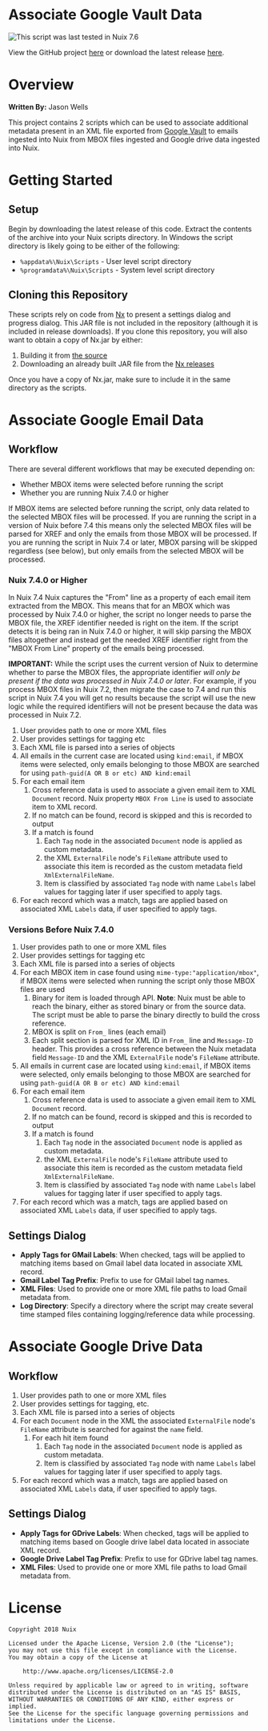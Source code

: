 

Associate Google Vault Data
===========================

![This script was last tested in Nuix 7.6](https://img.shields.io/badge/Script%20Tested%20in%20Nuix-7.6-green.svg)

View the GitHub project [here](https://github.com/Nuix/Associate-Google-Vault-Data) or download the latest release [here](https://github.com/Nuix/Associate-Google-Vault-Data/releases).

# Overview

**Written By:** Jason Wells

This project contains 2 scripts which can be used to associate additional metadata present in an XML file exported from [Google Vault](https://support.google.com/vault/answer/6099459?hl=en) to emails ingested into Nuix from MBOX files ingested and Google drive data ingested into Nuix.

# Getting Started

## Setup

Begin by downloading the latest release of this code.  Extract the contents of the archive into your Nuix scripts directory.  In Windows the script directory is likely going to be either of the following:

- `%appdata%\Nuix\Scripts` - User level script directory
- `%programdata%\Nuix\Scripts` - System level script directory

## Cloning this Repository

These scripts rely on code from [Nx](https://github.com/Nuix/Nx) to present a settings dialog and progress dialog.  This JAR file is not included in the repository (although it is included in release downloads).  If you clone this repository, you will also want to obtain a copy of Nx.jar by either:
1. Building it from [the source](https://github.com/Nuix/Nx)
1. Downloading an already built JAR file from the [Nx releases](https://github.com/Nuix/Nx/releases)

Once you have a copy of Nx.jar, make sure to include it in the same directory as the scripts.

# Associate Google Email Data
## Workflow

There are several different workflows that may be executed depending on:
- Whether MBOX items were selected before running the script
- Whether you are running Nuix 7.4.0 or higher

If MBOX items are selected before running the script, only data related to the selected MBOX files will be processed.  If you are running the script in a version of Nuix before 7.4 this means only the selected MBOX files will be parsed for XREF and only the emails from those MBOX will be processed.  If you are running the script in Nuix 7.4 or later, MBOX parsing will be skipped regardless (see below), but only emails from the selected MBOX will be processed.

### Nuix 7.4.0 or Higher

In Nuix 7.4 Nuix captures the "From" line as a property of each email item extracted from the MBOX.  This means that for an MBOX which was processed by Nuix 7.4.0 or higher, the script no longer needs to parse the MBOX file, the XREF identifier needed is right on the item.  If the script detects it is being ran in Nuix 7.4.0 or higher, it will skip parsing the MBOX files altogether and instead get the needed XREF identifier right from the "MBOX From Line" property of the emails being processed.

**IMPORTANT:** While the script uses the current version of Nuix to determine whether to parse the MBOX files, the appropriate identifier *will only be present if the data was processed in Nuix 7.4.0 or later*.  For example, if you process MBOX files in Nuix 7.2, then migrate the case to 7.4 and run this script in Nuix 7.4 you will get no results because the script will use the new logic while the required identifiers will not be present because the data was processed in Nuix 7.2.

1. User provides path to one or more XML files
1. User provides settings for tagging etc
1. Each XML file is parsed into a series of objects
1. All emails in the current case are located using `kind:email`, if MBOX items were selected, only emails belonging to those MBOX are searched for using `path-guid(A OR B or etc) AND kind:email`
1. For each email item
	1. Cross reference data is used to associate a given email item to XML `Document` record.  Nuix property `MBOX From Line` is used to associate item to XML record.
	1. If no match can be found, record is skipped and this is recorded to output
	1. If a match is found
		1. Each `Tag` node in the associated `Document` node is applied as custom metadata.
		1. the XML `ExternalFile` node's `FileName` attribute used to associate this item is recorded as the custom metadata field `XmlExternalFileName`.
		1. Item is classified by associated `Tag` node with name `Labels` label values for tagging later if user specified to apply tags.
1. For each record which was a match, tags are applied based on associated XML `Labels` data, if user specified to apply tags.

### Versions Before Nuix 7.4.0

1. User provides path to one or more XML files
1. User provides settings for tagging etc
1. Each XML file is parsed into a series of objects
1. For each MBOX item in case found using `mime-type:"application/mbox"`, if MBOX items were selected when running the script only those MBOX files are used 
	1. Binary for item is loaded through API.  **Note**: Nuix must be able to reach the binary, either as stored binary or from the source data.  The script must be able to parse the binary directly to build the cross reference.
	1. MBOX is split on `From_` lines (each email)
	1. Each split section is parsed for XML ID in `From_` line and `Message-ID` header.  This provides a cross reference between the Nuix metadata field `Message-ID` and the XML `ExternalFile` node's `FileName` attribute.
1. All emails in current case are located using `kind:email`, if MBOX items were selected, only emails belonging to those MBOX are searched for using `path-guid(A OR B or etc) AND kind:email`
1. For each email item
	1. Cross reference data is used to associate a given email item to XML `Document` record.
	1. If no match can be found, record is skipped and this is recorded to output
	1. If a match is found
		1. Each `Tag` node in the associated `Document` node is applied as custom metadata.
		1. the XML `ExternalFile` node's `FileName` attribute used to associate this item is recorded as the custom metadata field `XmlExternalFileName`.
		1. Item is classified by associated `Tag` node with name `Labels` label values for tagging later if user specified to apply tags.
1. For each record which was a match, tags are applied based on associated XML `Labels` data, if user specified to apply tags.

## Settings Dialog

- **Apply Tags for GMail Labels**: When checked, tags will be applied to matching items based on Gmail label data located in associate XML record.
- **Gmail Label Tag Prefix**: Prefix to use for GMail label tag names.
- **XML Files**: Used to provide one or more XML file paths to load Gmail metadata from.
- **Log Directory**: Specify a directory where the script may create several time stamped files containing logging/reference data while processing.

# Associate Google Drive Data

## Workflow

1. User provides path to one or more XML files
1. User provides settings for tagging, etc.
1. Each XML file is parsed into a series of objects
1. For each `Document` node in the XML the associated `ExternalFile` node's `FileName` attribute is searched for against the `name` field.
	1. For each hit item found
		1. Each `Tag` node in the associated `Document` node is applied as custom metadata.
		1. Item is classified by associated `Tag` node with name `Labels` label values for tagging later if user specified to apply tags.
1. For each record which was a match, tags are applied based on associated XML `Labels` data, if user specified to apply tags.

## Settings Dialog

- **Apply Tags for GDrive Labels**: When checked, tags will be applied to matching items based on Google drive label data located in associate XML record.
- **Google Drive Label Tag Prefix**: Prefix to use for GDrive label tag names.
- **XML Files**: Used to provide one or more XML file paths to load Gmail metadata from.

# License

```
Copyright 2018 Nuix

Licensed under the Apache License, Version 2.0 (the "License");
you may not use this file except in compliance with the License.
You may obtain a copy of the License at

    http://www.apache.org/licenses/LICENSE-2.0

Unless required by applicable law or agreed to in writing, software
distributed under the License is distributed on an "AS IS" BASIS,
WITHOUT WARRANTIES OR CONDITIONS OF ANY KIND, either express or implied.
See the License for the specific language governing permissions and
limitations under the License.
```